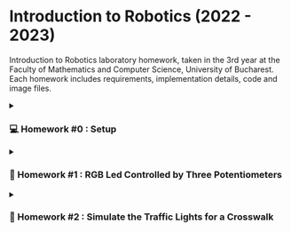 # Introduction to Robotics (2022 - 2023)
Introduction to Robotics laboratory homework, taken in the 3rd year at the Faculty of Mathematics and Computer Science, University of Bucharest. Each homework includes requirements, implementation details, code and image files.

<details>
<summary><h3>💻 Homework #0 : Setup</h3></summary>
<br>

**Task Requirements:** Create and setup a public GitHub repository containing info about the current and future homework for this course, and install the Arduino IDE.
</details>

<details>
<summary><h3>🚨 Homework #1 : RGB Led Controlled by Three Potentiometers</h3></summary>
<br>

**Task Requirements:** Use three separate potentiometers in controlling each color of the RGB led (Red, Green and Blue). The control must be done
with digital electronics (aka the value of the potentiometer must be read with Arduino, and a mapped value must be written to each of the pins connected
to the led).

**Components Used:**
* 1 RBG LED
* 3 potentiometers
* resistors and wires (per logic)

**Setup Picture:** ![poza tema 1 lab robotica](https://user-images.githubusercontent.com/87432371/197353566-af59eeda-ca8c-477d-97d2-0b4c5ef624bc.jpg)

**Task Showcase:** https://www.youtube.com/watch?v=oJw1XVFhmSI&ab_channel=AlexSasu
</details>

<details>
<summary><h3>🚦 Homework #2 : Simulate the Traffic Lights for a Crosswalk</h3></summary>
<br>

**Task Requirements:** Build the traffic lights for a crosswalk, that emits sounds depending on the states of the semaphores. The crosswalk is initiated by pressing a button. Two LEDs must be used to represent the traffic lights for people (red and green) and 3 LEDs to represent the traffic lights for cars (red, yellow and green). Below are the states that the crosswalk will go through.
* State 1 (default, reinstated after state 4 ends): green light for cars, red light for people, no sounds. Duration: indefinite, changed by pressing the button.
* State 2 (initiated by counting down 8 seconds after a button press): the light should be yellow for cars, red for people, and no sounds. Duration: 3 seconds.
* State 3 (initiated after state 2 ends): red for cars, green for people, and a beeping sound from the buzzer at a constant interval. Duration: 8 seconds.
* State 4 (initiated after state 3 ends): red for cars, blinking green for people, and a beeping sound from the buzzer, at a constant interval, faster than the beeping in state 3. Duration: 4 seconds.
> Note: Pressing the button in any state other than state 1 does not yield any actions.

**Components Used:**
* 5 LEDs
* 1 push button
* 1 buzzer
* resistors and wires (per logic)

**Setup Picture:** ![poza tema 2 lab robotica](https://user-images.githubusercontent.com/87432371/199686660-a2e49f70-a826-460d-917b-6542ec478b71.jpg)

**Task Showcase:** https://www.youtube.com/watch?v=hJEe0grXwIo&ab_channel=AlexSasu
</details>
